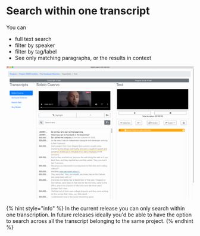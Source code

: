 # Search within one transcript

You can 

* full text search 
* filter by speaker
* filter by tag/label 
* See only matching paragraphs, or the results in context

![](../../.gitbook/assets/search.gif)

{% hint style="info" %}
In the current release you can only search within one transcription. In future releases ideally you'd be able to have the option to search across all the transcript belonging to the same project.
{% endhint %}

